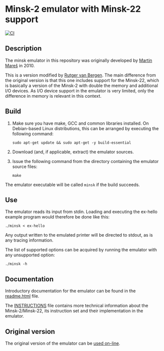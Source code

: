 # Minsk-2 emulator with Minsk-22 support

[![CI](https://github.com/rbergen/minsk/actions/workflows/CI.yml/badge.svg)](https://github.com/rbergen/minsk/actions/workflows/CI.yml)

## Description

The minsk emulator in this repository was originally developed by [Martin Mareš](https://github.com/gollux) in 2010.

This is a version modified by [Rutger van Bergen](https://github.com/rbergen). The main difference from the original version is that this one includes support for the Minsk-22, which is basically a version of the Minsk-2 with double the memory and additional I/O devices. As I/O device support in the emulator is very limited, only the difference in memory is relevant in this context.

## Build

1. Make sure you have make, GCC and common libraries installed. On Debian-based Linux distributions, this can be arranged by executing the following command:

   ```text
   sudo apt-get update && sudo apt-get -y build-essential
   ```

2. Download (and, if applicable, extract) the emulator sources.

3. Issue the following command from the directory containing the emulator source files:

   ```text
   make
   ```

The emulator executable will be called `minsk` if the build succeeds.

## Use

The emulator reads its input from stdin. Loading and executing the ex-hello example program would therefore be done like this:

```text
./minsk < ex-hello
```

Any output written to the emulated printer will be directed to stdout, as is any tracing information.

The list of supported options can be acquired by running the emulator with any unsupported option:

```text
./minsk -h
```

## Documentation

Introductory documentation for the emulator can be found in the [readme.html](https://htmlpreview.github.io/?https://github.com/rbergen/minsk/blob/master/readme.html) file.

The [INSTRUCTIONS](INSTRUCTIONS) file contains more technical information about the Minsk-2/Minsk-22, its instruction set and their implementation in the emulator.

## Original version

The original version of the emulator can be [used on-line](https://mj.ucw.cz/minsk/).
